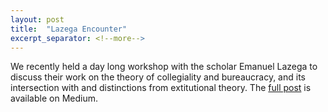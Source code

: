 ```yaml
---
layout: post
title:  "Lazega Encounter"
excerpt_separator: <!--more-->
---
```


<!--more-->

We recently held a day long workshop with the scholar Emanuel Lazega to discuss
their work on the theory of collegiality and bureaucracy, and its intersection
with and distinctions from extitutional theory. The [full post](https://jessykate.medium.com/the-lazega-encounter-provoking-extitutional-theory-f8464ab82fbf)
is available on Medium. 

